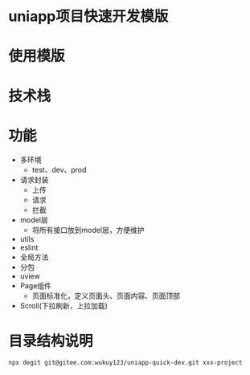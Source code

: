 # uniapp项目快速开发模版

# 使用模版

# 技术栈

# 功能
+ 多环境
    + test、dev、prod
+ 请求封装
    + 上传
    + 请求
    + 拦截
+ model层
    + 将所有接口放到model层，方便维护
+ utils
+ eslint
+ 全局方法
+ 分包
+ uview
+ Page组件
    + 页面标准化，定义页面头、页面内容、页面顶部
+ Scroll(下拉刷新，上拉加载)

# 目录结构说明
```bash
npx degit git@gitee.com:wukuy123/uniapp-quick-dev.git xxx-project
```